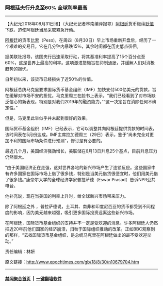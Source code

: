 ### 阿根廷央行升息至60% 全球利率最高
------------------------

<p>【大纪元2018年08月31日讯】（大纪元记者林南编译报导）<a href="http://www.epochtimes.com/gb/tag/%E9%98%BF%E6%A0%B9%E5%BB%B7.html">阿根廷</a>货币继续<a href="http://www.epochtimes.com/gb/tag/%E8%B4%AC%E5%80%BC.html">贬值</a>下跌，迫使阿根廷当局采取紧急行动。</p>
<p><a href="http://www.epochtimes.com/gb/tag/%E9%98%BF%E6%A0%B9%E5%BB%B7.html">阿根廷</a>的货币<a href="http://www.epochtimes.com/gb/tag/%E6%AF%94%E7%B4%A2.html">比索</a>（Peso)，在周四（8月30日）早上市场重新开盘后，经历了一个艰难的交易日。它在几分钟内暴跌15％，其余时间都在历史低点徘徊。</p>
<p>据美联社报导，该国央行迅速采取行动，将其基准利率提高了15个百分点至60%，这是世界上最高的利率。这项激进措施旨在抑制通胀，并缓解人们对消极趋势的担忧。</p>
<p>自年初以来，该货币已经损失了近50%的价值。</p>
<p>阿根廷总统马克里要求国际货币基金组织（IMF）加快支付500亿美元的贷款，旨在缓解对市场不安的担忧。马克里周三在脸书上表示，“我们已经看到了对市场缺乏信心的新表现，特别是对我们2019年的融资能力，”“这一决定旨在消除任何不确定性。”</p>
<p>但是，马克里此举似乎并未起到很好的效果。</p>
<p>国际货币基金组织（IMF）已经表示，它可以调整其向阿根廷提供贷款的时间表，该时间表在5月份达成。IMF主席拉加德周三（29日）表示，鉴于“尚未完全对更加不利的国际市场条件进行预测”，修订是有必要的。</p>
<p>最近几个月，美国经济强劲增长，美联储在6月13日升息25个基点，目前升息压力仍然很大。</p>
<p>“由于美国经济正在走强，这对世界各地的新兴市场产生了连锁反应。这些国家中有许多国家在国际市场上借了很多钱，特别是当美元借贷很便宜时，他们用美元借了很多钱。”康奈尔大学的全球经济学家普拉萨德（Eswar Prasad）告诉NPR公共电台。</p>
<p>他补充说，现在当美国的利率上升时，给全球新兴市场带来压力。</p>
<p>除了阿根廷之外 ，普拉萨德说，土耳其、南非和印度尼西亚的货币都受到不同程度的影响，因为美元越来越强，吸引更多国际投资远离这些新兴市场。</p>
<p>在阿根廷，国际货币基金组织的支持并不一定是受欢迎的消息。许多阿根廷人仍然把近20年前他们国家的经济崩溃，归咎于国际组织推动的改革。正如BBC观察到的那样，“去找国际货币基金组织，是总统马克里在阿根廷做出的最不受欢迎举动。”</p>
<p>责任编辑：林妍</p>

原文链接：http://www.epochtimes.com/gb/18/8/30/n10679704.htm


------------------------
#### [禁闻聚合首页](https://github.com/gfw-breaker/banned-news/blob/master/README.md) &nbsp;|&nbsp;  [一键翻墙软件](https://github.com/gfw-breaker/nogfw/blob/master/README.md)